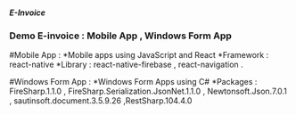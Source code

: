 ##### E-Invoice 
### Demo E-invoice : Mobile App , Windows Form App

#Mobile App :
*Mobile apps using JavaScript and React
*Framework : react-native 
*Library : react-native-firebase , react-navigation .

#Windows Form App :
*Windows Form Apps using C# 
*Packages : FireSharp.1.1.0 , FireSharp.Serialization.JsonNet.1.1.0 , Newtonsoft.Json.7.0.1 , sautinsoft.document.3.5.9.26 ,RestSharp.104.4.0


